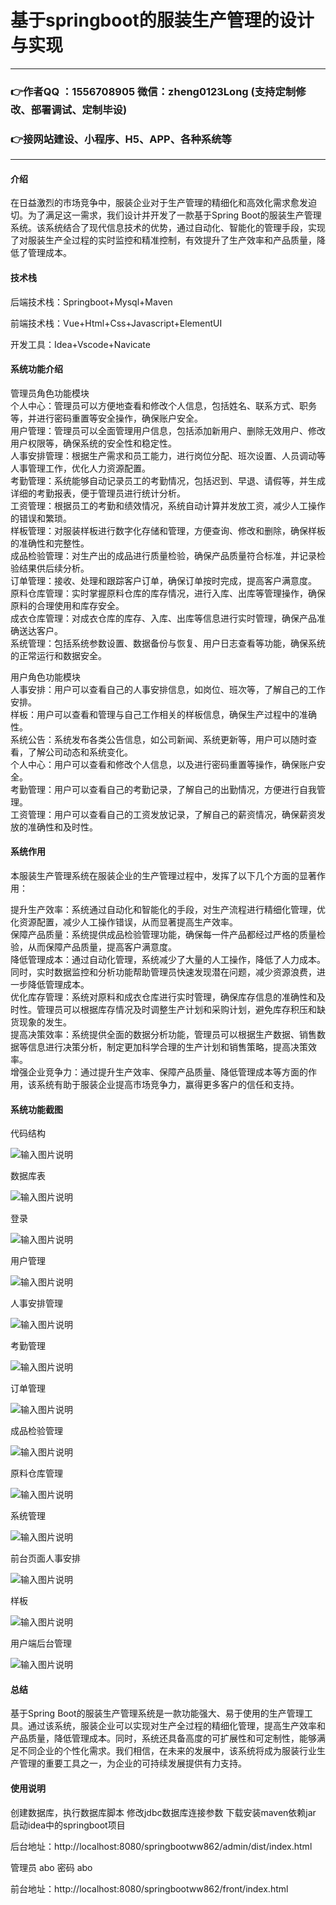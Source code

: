 # 基于springboot的服装生产管理的设计与实现

---
### 👉作者QQ ：1556708905 微信：zheng0123Long (支持定制修改、部署调试、定制毕设)

### 👉接网站建设、小程序、H5、APP、各种系统等

---

#### 介绍

在日益激烈的市场竞争中，服装企业对于生产管理的精细化和高效化需求愈发迫切。为了满足这一需求，我们设计并开发了一款基于Spring Boot的服装生产管理系统。该系统结合了现代信息技术的优势，通过自动化、智能化的管理手段，实现了对服装生产全过程的实时监控和精准控制，有效提升了生产效率和产品质量，降低了管理成本。

#### 技术栈

后端技术栈：Springboot+Mysql+Maven

前端技术栈：Vue+Html+Css+Javascript+ElementUI

开发工具：Idea+Vscode+Navicate

#### 系统功能介绍

管理员角色功能模块  
个人中心：管理员可以方便地查看和修改个人信息，包括姓名、联系方式、职务等，并进行密码重置等安全操作，确保账户安全。  
用户管理：管理员可以全面管理用户信息，包括添加新用户、删除无效用户、修改用户权限等，确保系统的安全性和稳定性。  
人事安排管理：根据生产需求和员工能力，进行岗位分配、班次设置、人员调动等人事管理工作，优化人力资源配置。  
考勤管理：系统能够自动记录员工的考勤情况，包括迟到、早退、请假等，并生成详细的考勤报表，便于管理员进行统计分析。  
工资管理：根据员工的考勤和绩效情况，系统自动计算并发放工资，减少人工操作的错误和繁琐。  
样板管理：对服装样板进行数字化存储和管理，方便查询、修改和删除，确保样板的准确性和完整性。  
成品检验管理：对生产出的成品进行质量检验，确保产品质量符合标准，并记录检验结果供后续分析。  
订单管理：接收、处理和跟踪客户订单，确保订单按时完成，提高客户满意度。  
原料仓库管理：实时掌握原料仓库的库存情况，进行入库、出库等管理操作，确保原料的合理使用和库存安全。  
成衣仓库管理：对成衣仓库的库存、入库、出库等信息进行实时管理，确保产品准确送达客户。  
系统管理：包括系统参数设置、数据备份与恢复、用户日志查看等功能，确保系统的正常运行和数据安全。  

用户角色功能模块  
人事安排：用户可以查看自己的人事安排信息，如岗位、班次等，了解自己的工作安排。  
样板：用户可以查看和管理与自己工作相关的样板信息，确保生产过程中的准确性。  
系统公告：系统发布各类公告信息，如公司新闻、系统更新等，用户可以随时查看，了解公司动态和系统变化。  
个人中心：用户可以查看和修改个人信息，以及进行密码重置等操作，确保账户安全。  
考勤管理：用户可以查看自己的考勤记录，了解自己的出勤情况，方便进行自我管理。    
工资管理：用户可以查看自己的工资发放记录，了解自己的薪资情况，确保薪资发放的准确性和及时性。  

#### 系统作用

本服装生产管理系统在服装企业的生产管理过程中，发挥了以下几个方面的显著作用：

提升生产效率：系统通过自动化和智能化的手段，对生产流程进行精细化管理，优化资源配置，减少人工操作错误，从而显著提高生产效率。  
保障产品质量：系统提供成品检验管理功能，确保每一件产品都经过严格的质量检验，从而保障产品质量，提高客户满意度。  
降低管理成本：通过自动化管理，系统减少了大量的人工操作，降低了人力成本。同时，实时数据监控和分析功能帮助管理员快速发现潜在问题，减少资源浪费，进一步降低管理成本。  
优化库存管理：系统对原料和成衣仓库进行实时管理，确保库存信息的准确性和及时性。管理员可以根据库存情况及时调整生产计划和采购计划，避免库存积压和缺货现象的发生。  
提高决策效率：系统提供全面的数据分析功能，管理员可以根据生产数据、销售数据等信息进行决策分析，制定更加科学合理的生产计划和销售策略，提高决策效率。  
增强企业竞争力：通过提升生产效率、保障产品质量、降低管理成本等方面的作用，该系统有助于服装企业提高市场竞争力，赢得更多客户的信任和支持。  

#### 系统功能截图

代码结构

![输入图片说明](images/6e09ee9c6b553f6795d68e2c1c7c594.png)

数据库表

![输入图片说明](images/e09359a78fd57c162ec8442215adf9d.png)

登录

![输入图片说明](images/0e1f74d468ab0c3d9b47a7aa9edd074.png)

用户管理

![输入图片说明](images/11efe01abb9fe4fe4becf04caa3dd91.png)

人事安排管理

![输入图片说明](images/fb527e33fdc3686c4837498a1397209.png)

考勤管理

![输入图片说明](images/21d356a17291f7bea2075477dcc14ab.png)

订单管理

![输入图片说明](images/e48cd1a8c6fb99db2b56b47559965eb.png)

成品检验管理

![输入图片说明](images/c907588fa6dafb70e42eced678d35be.png)

原料仓库管理

![输入图片说明](images/65e1907a4030be98d2479562c4b8a61.png)

系统管理

![输入图片说明](images/7d9d20def1b3c284d78819f4f050c3a.png)

前台页面人事安排

![输入图片说明](images/864ee13305d76862824ad6d90b614c2.png)

样板

![输入图片说明](images/3528e898e10ac01c9ad35ab388ae2a3.png)

用户端后台管理

![输入图片说明](images/0d9589426bf5d0cb8adfd40de787800.png)

#### 总结

基于Spring Boot的服装生产管理系统是一款功能强大、易于使用的生产管理工具。通过该系统，服装企业可以实现对生产全过程的精细化管理，提高生产效率和产品质量，降低管理成本。同时，系统还具备高度的可扩展性和可定制性，能够满足不同企业的个性化需求。我们相信，在未来的发展中，该系统将成为服装行业生产管理的重要工具之一，为企业的可持续发展提供有力支持。

#### 使用说明

创建数据库，执行数据库脚本 修改jdbc数据库连接参数 下载安装maven依赖jar 启动idea中的springboot项目

后台地址：http://localhost:8080/springbootww862/admin/dist/index.html

管理员  abo 密码 abo

前台地址：http://localhost:8080/springbootww862/front/index.html


